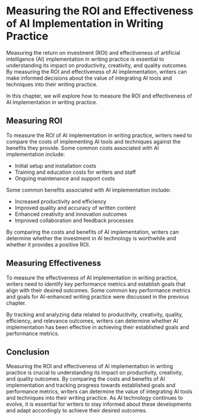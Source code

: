Measuring the ROI and Effectiveness of AI Implementation in Writing Practice
========================================================================================================================================

Measuring the return on investment (ROI) and effectiveness of artificial intelligence (AI) implementation in writing practice is essential to understanding its impact on productivity, creativity, and quality outcomes. By measuring the ROI and effectiveness of AI implementation, writers can make informed decisions about the value of integrating AI tools and techniques into their writing practice.

In this chapter, we will explore how to measure the ROI and effectiveness of AI implementation in writing practice.

Measuring ROI
-------------

To measure the ROI of AI implementation in writing practice, writers need to compare the costs of implementing AI tools and techniques against the benefits they provide. Some common costs associated with AI implementation include:

* Initial setup and installation costs
* Training and education costs for writers and staff
* Ongoing maintenance and support costs

Some common benefits associated with AI implementation include:

* Increased productivity and efficiency
* Improved quality and accuracy of written content
* Enhanced creativity and innovation outcomes
* Improved collaboration and feedback processes

By comparing the costs and benefits of AI implementation, writers can determine whether the investment in AI technology is worthwhile and whether it provides a positive ROI.

Measuring Effectiveness
-----------------------

To measure the effectiveness of AI implementation in writing practice, writers need to identify key performance metrics and establish goals that align with their desired outcomes. Some common key performance metrics and goals for AI-enhanced writing practice were discussed in the previous chapter.

By tracking and analyzing data related to productivity, creativity, quality, efficiency, and relevance outcomes, writers can determine whether AI implementation has been effective in achieving their established goals and performance metrics.

Conclusion
----------

Measuring the ROI and effectiveness of AI implementation in writing practice is crucial to understanding its impact on productivity, creativity, and quality outcomes. By comparing the costs and benefits of AI implementation and tracking progress towards established goals and performance metrics, writers can determine the value of integrating AI tools and techniques into their writing practice. As AI technology continues to evolve, it is essential for writers to stay informed about these developments and adapt accordingly to achieve their desired outcomes.
